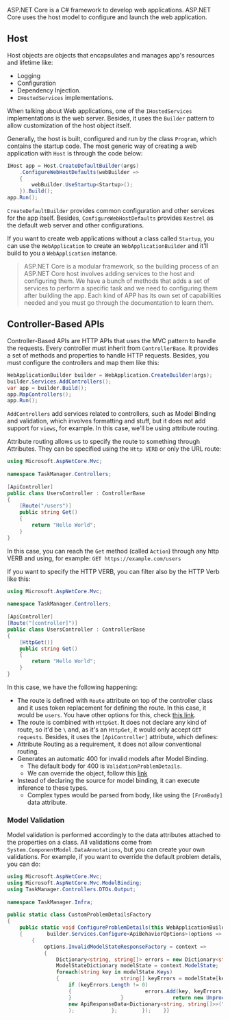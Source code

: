 ASP.NET Core is a C# framework to develop web applications. ASP.NET Core uses the host model to configure and launch the web application.
## Host

Host objects are objects that encapsulates and manages app's resources and lifetime like:
- Logging
- Configuration
- Dependency Injection.
- `IHostedServices` implementations.

When talking about Web applications, one of the `IHostedServices` implementations is the web server. Besides, it uses the `Builder` pattern to allow customization of the host object itself. 

Generally, the host is built, configured and run by the class `Program`, which contains the startup code.  The most generic way of creating a web application with `Host` is through the code below:

```c#
IHost app = Host.CreateDefaultBuilder(args)  
    .ConfigureWebHostDefaults(webBuilder =>  
    {  
	    webBuilder.UseStartup<Startup>();        
    }).Build();  
app.Run();
```

`CreateDefaultBuilder` provides common configuration and other services for the app itself. Besides, `ConfigureWebHostDefaults` provides `Kestrel` as the default web server and other configurations.

If you want to create web applications without a class called `Startup`, you can use the `WebApplication` to create an `WebApplicationBuilder` and it'll build to you a `WebApplication` instance.

> ASP.NET Core is a modular framework, so the building process of an ASP.NET Core host involves adding services to the host and configuring them. We have a bunch of methods that adds a set of services to perform a specific task and we need to configuring them after building the app. Each kind of APP has its own set of capabilities needed and you must go through the documentation to learn them.
## Controller-Based APIs

Controller-Based APIs are HTTP APIs that uses the MVC pattern to handle the requests. Every controller must inherit from `ControllerBase`. It provides a set of methods and properties to handle HTTP requests. Besides, you must configure the controllers and map them like this:

```c#
WebApplicationBuilder builder = WebApplication.CreateBuilder(args);
builder.Services.AddControllers();
var app = builder.Build();
app.MapControllers();
app.Run();
```

`AddControllers` add services related to controllers, such as Model Binding and validation, which involves formatting and stuff, but it does not add support for `views`, for example. In this case, we'll be using attribute routing. 

Attribute routing allows us to specify the route to something through Attributes. They can be specified using the `Http VERB` or only the URL route:

```c#
using Microsoft.AspNetCore.Mvc;  
  
namespace TaskManager.Controllers;  
  
[ApiController]  
public class UsersController : ControllerBase  
{  
    [Route("/users")]  
    public string Get()  
    {        
	    return "Hello World";  
    }
}
```

In this case, you can reach the `Get` method (called `Action`) through any http VERB and using, for example: `GET https://example.com/users`

If you want to specify the HTTP VERB, you can filter also by the HTTP Verb like this:

```c#
using Microsoft.AspNetCore.Mvc;  
  
namespace TaskManager.Controllers;  
  
[ApiController]  
[Route("[controller]")]
public class UsersController : ControllerBase  
{  
    [HttpGet()]  
    public string Get()  
    {        
	    return "Hello World";  
    }
}
```

In this case, we have the following happening:
- The route is defined with `Route` attribute on top of the controller class and it uses token replacement for defining the route. In this case, it would be `users`. You have other options for this, check [this link](https://learn.microsoft.com/en-us/aspnet/core/mvc/controllers/routing?view=aspnetcore-9.0#token-replacement-in-route-templates-controller-action-area).
- The route is combined with `HttpGet`. It does not declare any kind of route, so it'd be `\` and, as it's an `HttpGet`, it would only accept `GET requests`.
Besides, it uses the `[ApiController]` attribute, which defines:
- Attribute Routing as a requirement, it does not allow conventional routing.
- Generates an automatic 400 for invalid models after Model Binding.
	- The default body for 400 is `ValidationProblemDetails`.
	- We can override the object, follow this [link](https://learn.microsoft.com/en-us/aspnet/core/web-api/?view=aspnetcore-9.0#automatic-http-400-responses)
- Instead of declaring the source for model binding, it can execute inference to these types.
	- Complex types would be parsed from body, like using the `[FromBody]` data attribute.
### Model Validation
Model validation is performed accordingly to the data attributes attached to the properties on a class. All validations come from `System.ComponentModel.DataAnnotations`, but you can create your own validations. 
For example, if you want to override the default problem details, you can do:
```C#
using Microsoft.AspNetCore.Mvc;  
using Microsoft.AspNetCore.Mvc.ModelBinding;  
using TaskManager.Controllers.DTOs.Output;  
  
namespace TaskManager.Infra;  
  
public static class CustomProblemDetailsFactory  
{  
    public static void ConfigureProblemDetails(this WebApplicationBuilder builder)  
    {        builder.Services.Configure<ApiBehaviorOptions>(options =>  
        {  
            options.InvalidModelStateResponseFactory = context =>  
            {  
                Dictionary<string, string[]> errors = new Dictionary<string, string[]>();  
                ModelStateDictionary modelState = context.ModelState;  
                foreach(string key in modelState.Keys)  
                {                    string[] keyErrors = modelState[key]?.Errors.Select(error => error.ErrorMessage).ToArray() ?? [];  
                    if (keyErrors.Length != 0)  
                    {                        errors.Add(key, keyErrors);  
                    }                }                return new UnprocessableEntityObjectResult(  
                    new ApiResponseData<Dictionary<string, string[]>>("Invalid data provided", errors)  
                    );            };        });    }}
```
